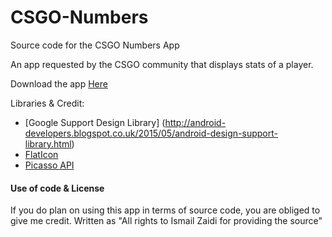 # CSGO-Numbers
Source code for the CSGO Numbers App

An app requested by the CSGO community that displays stats of a player.


Download the app [Here](https://play.google.com/store/apps/details?id=com.csgo.iz)

Libraries & Credit:

- [Google Support Design Library] (http://android-developers.blogspot.co.uk/2015/05/android-design-support-library.html)
- [FlatIcon](http://www.flaticon.com/)
- [Picasso API](http://square.github.io/picasso/)


#### Use of code & License 
If you do plan on using this app in terms of source code, you are obliged to give me credit. Written as "All rights to Ismail Zaidi for providing the source"

